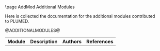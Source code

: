 \page AddMod Additional Modules

Here is collected the documentation for the additional modules contributed to PLUMED.

<table align=center frame=void cellpadding=5%%>
<tr><td><b>Module</b></td><td><b>Description</b></td><td><b>Authors</b></td><td><b>References</b></td></tr>

@ADDITIONALMODULES@

</table>
